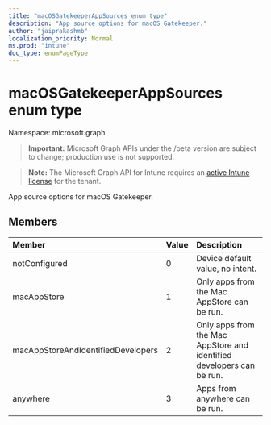 ```yaml
---
title: "macOSGatekeeperAppSources enum type"
description: "App source options for macOS Gatekeeper."
author: "jaiprakashmb"
localization_priority: Normal
ms.prod: "intune"
doc_type: enumPageType
---
```


# macOSGatekeeperAppSources enum type

Namespace: microsoft.graph

> **Important:** Microsoft Graph APIs under the /beta version are subject to change; production use is not supported.

> **Note:** The Microsoft Graph API for Intune requires an [active Intune license](https://go.microsoft.com/fwlink/?linkid=839381) for the tenant.

App source options for macOS Gatekeeper.

## Members
|Member|Value|Description|
|:---|:---|:---|
|notConfigured|0|Device default value, no intent.|
|macAppStore|1|Only apps from the Mac AppStore can be run.|
|macAppStoreAndIdentifiedDevelopers|2|Only apps from the Mac AppStore and identified developers can be run.|
|anywhere|3|Apps from anywhere can be run.|
